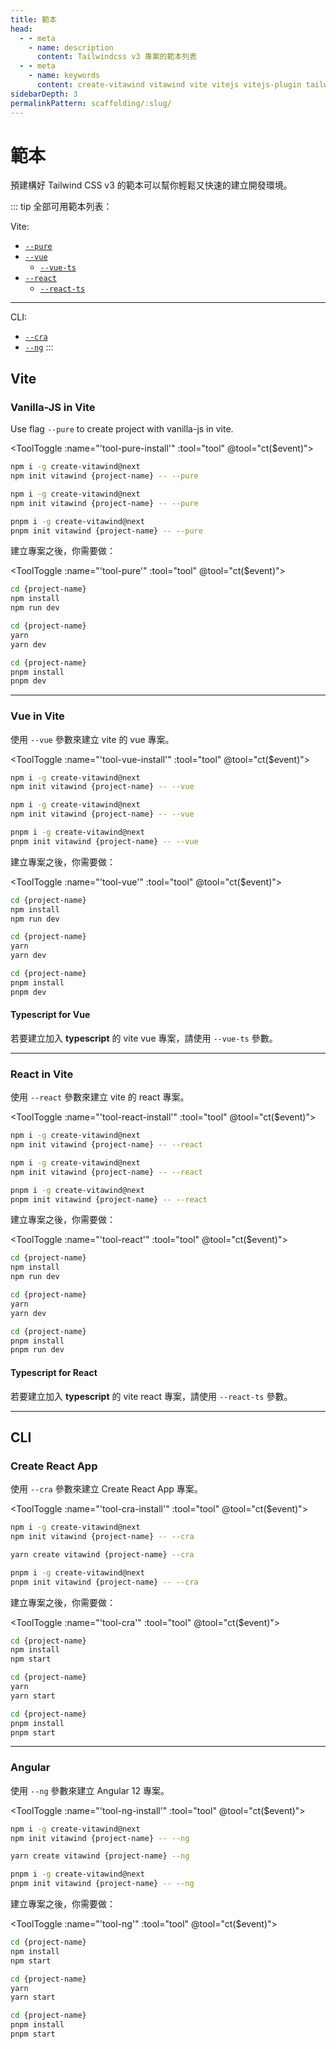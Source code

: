```yaml
---
title: 範本
head:
  - - meta
    - name: description
      content: Tailwindcss v3 專案的範本列表
  - - meta
    - name: keywords
      content: create-vitawind vitawind vite vitejs vitejs-plugin tailwind tailwindcss hmr react create-react-app vuecli vue-cli ng angular
sidebarDepth: 3
permalinkPattern: scaffolding/:slug/
---
```


<script>
export default{
  data () {
    return {
      tool: 'npm',
      storage: undefined
    }
  },
  mounted () {
    let tool = ''
    if (typeof window !== 'undefined') {
      if(window.localStorage.length>0) {
        tool = window.localStorage.getItem('tool')
      }
    }
    this.tool = tool?tool:'npm';
    this.ct(this.tool)
  },
  methods:{
    ct (event) {
      this.tool = event
      if (typeof window !== 'undefined') {
        window.localStorage.setItem('tool',event)
      }
      // if (this.storage = !) {
      //   this.storage.setItem('tool',event)
      // }
    }
  },
}
</script>

# 範本

預建構好 Tailwind CSS v3 的範本可以幫你輕鬆又快速的建立開發環境。

::: tip 全部可用範本列表：

Vite:

- [`--pure`](#vanilla-js-in-vite) <MyBadge color="green" text="BETA" size="small" />
- [`--vue`](#vue-in-vite)
  - [`--vue-ts`](#typescript-for-vue)
- [`--react`](#react-in-vite)
  - [`--react-ts`](#typescript-for-react)

---

CLI:

- [`--cra`](#create-react-app)
- [`--ng`](#angular)
  :::

## Vite

### Vanilla-JS in Vite <Badge color="green" text="BETA" />
Use flag `--pure` to create project with vanilla-js in vite.

<ToolToggle :name="'tool-pure-install'" :tool="tool" @tool="ct($event)"><div v-if="tool === 'npm'">

```bash
npm i -g create-vitawind@next
npm init vitawind {project-name} -- --pure
```
</div><div v-if="tool === 'yarn'">

```bash
npm i -g create-vitawind@next
npm init vitawind {project-name} -- --pure
```
</div><div v-if="tool === 'pnpm'">

```bash
pnpm i -g create-vitawind@next
pnpm init vitawind {project-name} -- --pure
```
</div></ToolToggle>

建立專案之後，你需要做：

<ToolToggle :name="'tool-pure'" :tool="tool" @tool="ct($event)"><div v-if="tool === 'npm'">

```bash
cd {project-name}
npm install
npm run dev
```
</div><div v-if="tool === 'yarn'">

```bash
cd {project-name}
yarn
yarn dev
```
</div><div v-if="tool === 'pnpm'">

```bash
cd {project-name}
pnpm install
pnpm dev
```
</div></ToolToggle>

-----

### Vue in Vite

使用 `--vue` 參數來建立 vite 的 vue 專案。

<ToolToggle :name="'tool-vue-install'" :tool="tool" @tool="ct($event)"><div v-if="tool === 'npm'">

```bash
npm i -g create-vitawind@next
npm init vitawind {project-name} -- --vue
```

</div><div v-if="tool === 'yarn'">

```bash
npm i -g create-vitawind@next
npm init vitawind {project-name} -- --vue
```

</div><div v-if="tool === 'pnpm'">

```bash
pnpm i -g create-vitawind@next
pnpm init vitawind {project-name} -- --vue
```

</div></ToolToggle>

建立專案之後，你需要做：

<ToolToggle :name="'tool-vue'" :tool="tool" @tool="ct($event)"><div v-if="tool === 'npm'">

```bash
cd {project-name}
npm install
npm run dev
```

</div><div v-if="tool === 'yarn'">

```bash
cd {project-name}
yarn
yarn dev
```

</div><div v-if="tool === 'pnpm'">

```bash
cd {project-name}
pnpm install
pnpm dev
```

</div></ToolToggle>

#### Typescript for Vue

若要建立加入 **typescript** 的 vite vue 專案，請使用 `--vue-ts` 參數。

---

### React in Vite

使用 `--react` 參數來建立 vite 的 react 專案。

<ToolToggle :name="'tool-react-install'" :tool="tool" @tool="ct($event)"><div v-if="tool === 'npm'">

```bash
npm i -g create-vitawind@next
npm init vitawind {project-name} -- --react
```

</div><div v-if="tool === 'yarn'">

```bash
npm i -g create-vitawind@next
npm init vitawind {project-name} -- --react
```

</div><div v-if="tool === 'pnpm'">

```bash
pnpm i -g create-vitawind@next
pnpm init vitawind {project-name} -- --react
```

</div></ToolToggle>

建立專案之後，你需要做：

<ToolToggle :name="'tool-react'" :tool="tool" @tool="ct($event)"><div v-if="tool === 'npm'">

```bash
cd {project-name}
npm install
npm run dev
```

</div><div v-if="tool === 'yarn'">

```bash
cd {project-name}
yarn
yarn dev
```

</div><div v-if="tool === 'pnpm'">

```bash
cd {project-name}
pnpm install
pnpm run dev
```

</div></ToolToggle>

#### Typescript for React

若要建立加入 **typescript** 的 vite react 專案，請使用 `--react-ts` 參數。

---

## CLI

### Create React App

使用 `--cra` 參數來建立 Create React App 專案。

<ToolToggle :name="'tool-cra-install'" :tool="tool" @tool="ct($event)"><div v-if="tool === 'npm'">

```bash
npm i -g create-vitawind@next
npm init vitawind {project-name} -- --cra
```

</div><div v-if="tool === 'yarn'">

```bash
yarn create vitawind {project-name} --cra
```

</div><div v-if="tool === 'pnpm'">

```bash
pnpm i -g create-vitawind@next
pnpm init vitawind {project-name} -- --cra
```

</div></ToolToggle>

建立專案之後，你需要做：

<ToolToggle :name="'tool-cra'" :tool="tool" @tool="ct($event)"><div v-if="tool === 'npm'">

```bash
cd {project-name}
npm install
npm start
```

</div><div v-if="tool === 'yarn'">

```bash
cd {project-name}
yarn
yarn start
```

</div><div v-if="tool === 'pnpm'">

```bash
cd {project-name}
pnpm install
pnpm start
```

</div></ToolToggle>

---

### Angular

使用 `--ng` 參數來建立 Angular 12 專案。

<ToolToggle :name="'tool-ng-install'" :tool="tool" @tool="ct($event)"><div v-if="tool === 'npm'">

```bash
npm i -g create-vitawind@next
npm init vitawind {project-name} -- --ng
```

</div><div v-if="tool === 'yarn'">

```bash
yarn create vitawind {project-name} --ng
```

</div><div v-if="tool === 'pnpm'">

```bash
pnpm i -g create-vitawind@next
pnpm init vitawind {project-name} -- --ng
```

</div></ToolToggle>

建立專案之後，你需要做：

<ToolToggle :name="'tool-ng'" :tool="tool" @tool="ct($event)"><div v-if="tool === 'npm'">

```bash
cd {project-name}
npm install
npm start
```

</div><div v-if="tool === 'yarn'">

```bash
cd {project-name}
yarn
yarn start
```

</div><div v-if="tool === 'pnpm'">

```bash
cd {project-name}
pnpm install
pnpm start
```

</div></ToolToggle>
